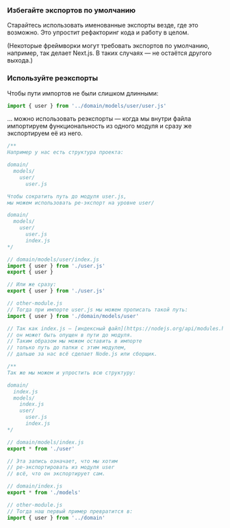 ### Избегайте экспортов по умолчанию

Старайтесь использовать именованные экспорты везде, где это возможно. Это упростит рефакторинг кода и работу в целом.

(Некоторые фреймворки могут требовать экспортов по умолчанию, например, так делает Next.js. В таких случаях — не остаётся другого выхода.)

### Используйте реэкспорты

Чтобы пути импортов не были слишком длинными:

```javascript
import { user } from '../domain/models/user/user.js'
```

... можно использовать реэкспорты — когда мы внутри файла импортируем функциональность из одного модуля и сразу же экспортируем её из него.

```javascript
/**
Например у нас есть структура проекта:

domain/
  models/
    user/
      user.js

Чтобы сократить путь до модуля user.js,
мы можем использовать ре-экспорт на уровне user/

domain/
  models/
    user/
      user.js
      index.js
*/

// domain/models/user/index.js
import { user } from './user.js'
export { user }

// Или же сразу:
export { user } from './user.js'

// other-module.js
// Тогда при импорте user.js мы можем прописать такой путь:
import { user } from './domain/models/user'

// Так как index.js — [индексный файл](https://nodejs.org/api/modules.html#modules_folders_as_modules),
// он может быть опущен в пути до модуля.
// Таким образом мы можем оставить в импорте
// только путь до папки с этим модулем,
// дальше за нас всё сделает Node.js или сборщик.

/**
Так же мы можем и упростить всю структуру:

domain/
  index.js
  models/
    index.js
    user/
      user.js
      index.js
*/

// domain/models/index.js
export * from './user'

// Эта запись означает, что мы хотим
// ре-экспортировать из модуля user
// всё, что он экспортирует сам.

// domain/index.js
export * from './models'

// other-module.js
// Тогда наш первый пример превратится в:
import { user } from '../domain'
```
